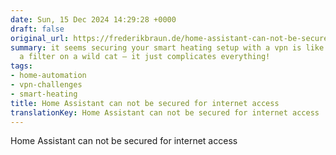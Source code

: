 ```yaml
---
date: Sun, 15 Dec 2024 14:29:28 +0000
draft: false
original_url: https://frederikbraun.de/home-assistant-can-not-be-secured-for-internet-access.html
summary: it seems securing your smart heating setup with a vpn is like trying to put
  a filter on a wild cat – it just complicates everything!
tags:
- home-automation
- vpn-challenges
- smart-heating
title: Home Assistant can not be secured for internet access
translationKey: Home Assistant can not be secured for internet access
---
```


Home Assistant can not be secured for internet access